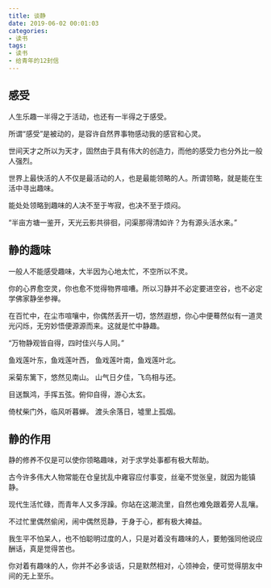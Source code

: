 ```yaml
---
title: 谈静
date: 2019-06-02 00:01:03
categories:
- 读书
tags:
- 读书
- 给青年的12封信
---
```


## 感受

人生乐趣一半得之于活动，也还有一半得之于感受。

所谓“感受”是被动的，是容许自然界事物感动我的感官和心灵。

世间天才之所以为天才，固然由于具有伟大的创造力，而他的感受力也分外比一般人强烈。

世界上最快活的人不仅是最活动的人，也是最能领略的人。所谓领略，就是能在生活中寻出趣味。

能处处领略到趣味的人决不至于岑寂，也决不至于烦闷。

“半亩方塘一鉴开，天光云影共徘徊，问渠那得清如许？为有源头活水来。”

## 静的趣味

一般人不能感受趣味，大半因为心地太忙，不空所以不灵。

你的心界愈空灵，你也愈不觉得物界喧嘈。所以习静并不必定要进空谷，也不必定学佛家静坐参禅。

在百忙中，在尘市喧嚷中，你偶然丢开一切，悠然遐想，你心中便蓦然似有一道灵光闪烁，无穷妙悟便源源而来。这就是忙中静趣。

“万物静观皆自得，四时佳兴与人同。”

鱼戏莲叶东，鱼戏莲叶西，
鱼戏莲叶南，鱼戏莲叶北。

采菊东篱下，悠然见南山。
山气日夕佳，飞鸟相与还。

目送飘鸿，手挥五弦。俯仰自得，游心太玄。

倚杖柴门外，临风听暮蝉。
渡头余落日，墟里上孤烟。

## 静的作用

静的修养不仅是可以使你领略趣味，对于求学处事都有极大帮助。

古今许多伟大人物常能在仓皇扰乱中雍容应付事变，丝毫不觉张皇，就因为能镇静。

现代生活忙碌，而青年人又多浮躁。你站在这潮流里，自然也难免跟着旁人乱嚷。

不过忙里偶然偷闲，闹中偶然觅静，于身于心，都有极大裨益。

我生平不怕呆人，也不怕聪明过度的人，只是对着没有趣味的人，要勉强同他说应酬话，真是觉得苦也。

你对着有趣味的人，你并不必多谈话，只是默然相对，心领神会，便可觉得朋友中间的无上至乐。
